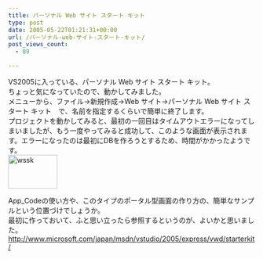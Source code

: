 ```yaml
---
title: パーソナル Web サイト スタート キット
type: post
date: 2005-05-22T01:21:31+00:00
url: /パーソナル-web-サイト-スタート-キット/
post_views_count:
  - 89

---
```

VS2005に入っている、パーソナル Web サイト スタート キット。  
ちょっと気になっていたので、動かしてみました。  
メニューから、ファイル→新規作成→Web サイト→パーソナル Web サイト スタート キット　で、名前を指定するくらいで簡単に終了します。  
プロジェクトを動かしてみると、最初の一回目はタイムアウトエラーになってしまいましたが、もう一度やってみると成功して、このような画面が表示されます。エラーになったのは最初にDBを作ろうとするため、時間がかかったようです。  
<a href="https://i0.wp.com/jqinglong.html.xdomain.jp/bimg/wssk.JPG" onclick="window.open(this.href, '_blank', 'width=785,height=549,scrollbars=no,resizable=no,toolbar=no,directories=no,location=no,menubar=no,status=no,left=0,top=0'); return false"><img alt="wssk" title="wssk" src="https://i0.wp.com/jqinglong.html.xdomain.jp/bimg/wssk_thumb.JPG?resize=100%2C69" width="100" height="69" border="0" data-recalc-dims="1" /></a>  
  
App_Codeの使い方や、このタイプのポータル型画面の作り方の、簡単なサンプルという位置づけでしょうか。  
最初に作っておいて、ふと思い立ったら参照するというのが、よいかと思いました。  
<http://www.microsoft.com/japan/msdn/vstudio/2005/express/vwd/starterkit/>
